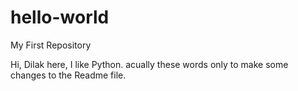 # hello-world
My First Repository

Hi,
Dilak here, I like Python.
acually these words only to make some changes to the Readme file.
